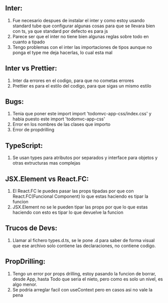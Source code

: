 ## Inter:

1. Fue necesario despues de instalar el inter y como estoy usando standard tube que configurar algunas cosas para que se llevara bien con ts, ya que standard por defecto es para js
2. Parece ser que el inter no tiene bien algunas reglas sobre todo en cuanto a tipado
3. Tengo problemas con el inter las importaciones de tipos aunque no ponga el type me deja hacerlas, lo cual esta mal

## Inter vs Prettier:

1. Inter da errores en el codigo, para que no cometas errores
2. Prettier es para el estilo del codigo, para que sigas un mismo estilo

## Bugs:

1. Tenia que poner este import import 'todomvc-app-css/index.css' y habia puesto este import 'todomvc-app-css'
2. Error en los nombres de las clases que importo
3. Error de propdrilling

## TypeScript:

1. Se usan types para atributos por separados y interface para objetos y otras extructuras mas complejas

## JSX.Element vs React.FC:

1. El React.FC le puedes pasar las props tipadas por que con React.FC(Funcional Component) lo que estas haciendo es tipar la funcion
2. JSX.Element no se le pueden tipar las props por que lo que estas haciendo con esto es tipar lo que devuelve la funcion

## Trucos de Devs:

1. Llamar al fichero types.d.ts, se le pone .d para saber de forma visual que ese archivo solo contiene las declaraciones, no contiene codigo.

## PropDrilling:

1. Tengo un error por props drilling, estoy pasando la funcion de borrar, desde App, hasta Todo que seria el nieto, pero como es solo un nivel, es algo menor.
2. Se podria arreglar facil con useContext pero en casos asi no vale la pena
